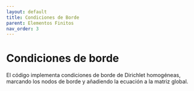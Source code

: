 ```yaml
---
layout: default
title: Condiciones de Borde
parent: Elementos Finitos
nav_order: 3
---
```


# Condiciones de borde

El código implementa condiciones de borde de Dirichlet homogéneas,
marcando los nodos de borde y añadiendo la ecuación a la matriz global.


